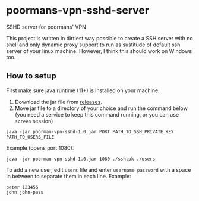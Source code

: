 # poormans-vpn-sshd-server
SSHD server for poormans' VPN

This project is written in dirtiest way possible to create a SSH server with no shell and only dynamic proxy support to run as sustitude of default ssh server of your linux machine. However, I think this should work on Windows too.

## How to setup

First make sure java runtime (11+) is installed on your machine.

1. Download the jar file from [releases](https://github.com/sepgh/poormans-vpn-sshd-server/releases).
2. Move jar file to a directory of your choice and run the command below (you need a service to keep this command running, or you can use `screen` session)

```shell
java -jar poorman-vpn-sshd-1.0.jar PORT PATH_TO_SSH_PRIVATE_KEY PATH_TO_USERS_FILE
```
 
 Example (opens port 1080):
 
```shell
java -jar poorman-vpn-sshd-1.0.jar 1080 ./ssh.pk ./users
```
 
 
To add a new user, edit `users` file and enter `username password` with a space in between to separate them in each line. Example:

```
peter 123456
john john-pass
```

